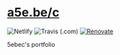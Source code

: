 # [a5e.be/c](https://a5e.be/c)

![Netlify](https://img.shields.io/netlify/680c9363-fb19-4d04-b3bc-5920c2e9ea71?logo=netlify&style=flat-square)
![Travis (.com)](https://img.shields.io/travis/com/5ebec/portfolio?label=travis&logo=travis&style=flat-square)
[![Renovate](https://img.shields.io/badge/renovate-enabled-green?style=flat-square)](https://app.renovatebot.com/dashboard#github/5ebec/portfolio)

5ebec's portfolio
